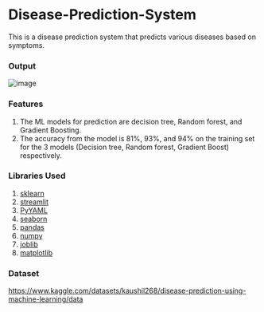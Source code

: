 # Disease-Prediction-System
This is a disease prediction system that predicts various diseases based on symptoms.

### Output
![image](https://github.com/Tanmayvaity/Disease-Prediction-System/assets/72547713/aa50029d-8156-47e3-afd6-44f99672c112)


### Features 
1. The ML models for prediction are decision tree, Random forest, and Gradient Boosting.
2. The accuracy from the model is 81%, 93%, and 94% on the training set for the 3 models (Decision tree, Random forest, Gradient Boost) respectively.

### Libraries Used
1. [sklearn](https://scikit-learn.org/stable/)
2. [streamlit](https://streamlit.io/)
3. [PyYAML](https://pyyaml.org/wiki/PyYAML)
4. [seaborn](https://seaborn.pydata.org/)
5. [pandas](https://pandas.pydata.org/)
6. [numpy](https://numpy.org/)
7. [joblib](https://joblib.readthedocs.io/en/latest/)
8. [matplotlib](https://matplotlib.org/)

### Dataset 
https://www.kaggle.com/datasets/kaushil268/disease-prediction-using-machine-learning/data

